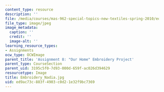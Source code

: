 ```yaml
---
content_type: resource
description: ''
file: /media/courses/mas-962-special-topics-new-textiles-spring-2010/ed9ac73c883f4903c0d21e32f9bc7369_Embroidery_Nadia.jpg
file_type: image/jpeg
image_metadata:
  caption: ''
  credit: ''
  image-alt: ''
learning_resource_types:
- Assignments
ocw_type: OCWImage
parent_title: 'Assignment 8: "Our Home" Embroidery Project'
parent_type: CourseSection
parent_uid: 3195c5f0-7d93-000d-659f-ac026d394629
resourcetype: Image
title: Embroidery_Nadia.jpg
uid: ed9ac73c-883f-4903-c0d2-1e32f9bc7369
---
```

